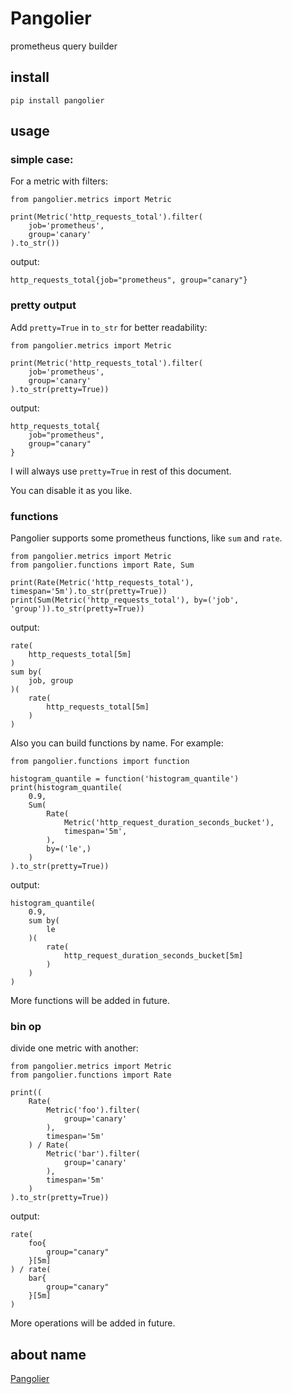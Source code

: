 # Pangolier

prometheus query builder

## install

    pip install pangolier

## usage

### simple case:

For a metric with filters:

    from pangolier.metrics import Metric

    print(Metric('http_requests_total').filter(
        job='prometheus',
        group='canary'
    ).to_str())

output:

    http_requests_total{job="prometheus", group="canary"}

### pretty output

Add `pretty=True` in `to_str` for better readability:

    from pangolier.metrics import Metric

    print(Metric('http_requests_total').filter(
        job='prometheus',
        group='canary'
    ).to_str(pretty=True))

output:

    http_requests_total{
        job="prometheus",
        group="canary"
    }

I will always use `pretty=True` in rest of this document.

You can disable it as you like.

### functions

Pangolier supports some prometheus functions, like `sum` and `rate`.

    from pangolier.metrics import Metric
    from pangolier.functions import Rate, Sum

    print(Rate(Metric('http_requests_total'), timespan='5m').to_str(pretty=True))
    print(Sum(Metric('http_requests_total'), by=('job', 'group')).to_str(pretty=True))

output:

    rate(
        http_requests_total[5m]
    )
    sum by(
        job, group
    )(
        rate(
            http_requests_total[5m]
        )
    )

Also you can build functions by name. For example:

    from pangolier.functions import function

    histogram_quantile = function('histogram_quantile')
    print(histogram_quantile(
        0.9,
        Sum(
            Rate(
                Metric('http_request_duration_seconds_bucket'),
                timespan='5m',
            ),
            by=('le',)
        )
    ).to_str(pretty=True))

output:

    histogram_quantile(
        0.9,
        sum by(
            le
        )(
            rate(
                http_request_duration_seconds_bucket[5m]
            )
        )
    )

More functions will be added in future.

### bin op

divide one metric with another:

    from pangolier.metrics import Metric
    from pangolier.functions import Rate

    print((
        Rate(
            Metric('foo').filter(
                group='canary'
            ),
            timespan='5m'
        ) / Rate(
            Metric('bar').filter(
                group='canary'
            ),
            timespan='5m'
        )
    ).to_str(pretty=True))

output:

    rate(
        foo{
            group="canary"
        }[5m]
    ) / rate(
        bar{
            group="canary"
        }[5m]
    )

More operations will be added in future.

## about name

[Pangolier](https://dota2.fandom.com/wiki/Pangolier)

